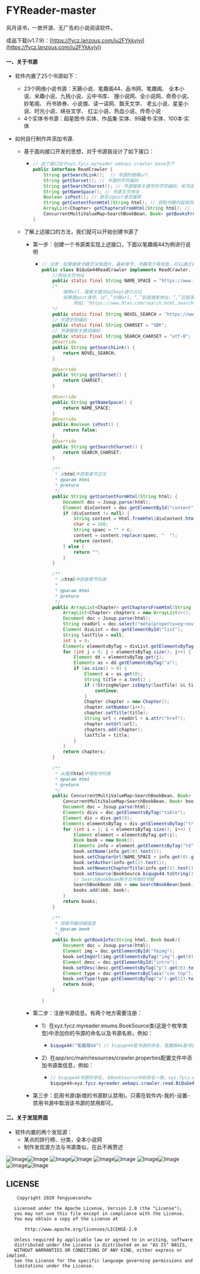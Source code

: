 # FYReader-master

风月读书，一款开源、无广告的小说阅读软件。

成品下载(v1.7.9)：[https://fycz.lanzous.com/iu2FYkkvjyj](https://fycz.lanzous.com/iu2FYkkvjyj)

#### 一、关于书源

* 软件内置了25个书源如下：

  * 23个网络小说书源：天籁小说、笔趣阁44、品书网、笔趣阁、
        全本小说、米趣小说、九桃小说、云中书库、
        搜小说网、全小说网、奇奇小说、妙笔阁、
        丹书铁券、小说旗、读一读网、飘天文学、
        老幺小说、星星小说、时光小说、峡谷文学、
        红尘小说、热血小说、传奇小说
  * 4个实体书书源：超星图书·实体、作品集·实体、99藏书·实体、100本·实体

* 如何自行制作并添加书源.

  * 基于面向接口开发的思想，对于书源我设计了如下接口：

    * ```java
      // 这个接口位于xyz.fycz.myreader.webapi.crawler.base包下
      public interface ReadCrawler {
          String getSearchLink();  // 书源的搜索url
          String getCharset(); // 书源的字符编码
          String getSearchCharset(); // 书源搜索关键字的字符编码，和书源的字符编码就行
          String getNameSpace(); // 书源主页地址
          Boolean isPost(); // 是否以post请求搜索
          String getContentFormHtml(String html); // 获取书籍内容规则
          ArrayList<Chapter> getChaptersFromHtml(String html); // 获取书籍章节列表规则
          ConcurrentMultiValueMap<SearchBookBean, Book> getBooksFromSearchHtml(String html); // 搜索书籍规则
      }
      ```

  * 了解上述接口的方法，我们就可以开始创建书源了

    * 第一步：创建一个书源类实现上述接口，下面以笔趣阁44为例进行说明

      * ```java
        // 注意：如果搜索书籍页没有图片、最新章节、书籍简介等信息，可以通过实现BookInfoCrawler接口，从书籍详情页获取
        public class BiQuGe44ReadCrawler implements ReadCrawler, BookInfoCrawler {
            //网站主页地址
            public static final String NAME_SPACE = "https://www.wqge.cc";
            /*
            	搜索url，搜索关键词以{key}进行占位
            	如果是post请求，以“,”分隔url，“,”前是搜索地址，“,”后是请求体，搜索关键词同样以{key}占位
            		例如："https://www.9txs.com/search.html,searchkey={key}"
            */
            public static final String NOVEL_SEARCH = "https://www.wqge.cc/modules/article/search.php?searchkey={key}"; 
            // 书源字符编码
            public static final String CHARSET = "GBK";
            // 书源搜索关键词编码
            public static final String SEARCH_CHARSET = "utf-8";
            @Override
            public String getSearchLink() {
                return NOVEL_SEARCH;
            }
        
            @Override
            public String getCharset() {
                return CHARSET;
            }
        
            @Override
            public String getNameSpace() {
                return NAME_SPACE;
            }
            @Override
            public Boolean isPost() {
                return false;
            }
            @Override
            public String getSearchCharset() {
                return SEARCH_CHARSET;
            }
        
            /**
             * 从html中获取章节正文
             * @param html
             * @return
             */
            public String getContentFormHtml(String html) {
                Document doc = Jsoup.parse(html);
                Element divContent = doc.getElementById("content");
                if (divContent != null) {
                    String content = Html.fromHtml(divContent.html()).toString();
                    char c = 160;
                    String spaec = "" + c;
                    content = content.replace(spaec, "  ");
                    return content;
                } else {
                    return "";
                }
            }
        
            /**
             * 从html中获取章节列表
             *
             * @param html
             * @return
             */
            public ArrayList<Chapter> getChaptersFromHtml(String html) {
                ArrayList<Chapter> chapters = new ArrayList<>();
                Document doc = Jsoup.parse(html);
                String readUrl = doc.select("meta[property=og:novel:read_url]").attr("content");
                Element divList = doc.getElementById("list");
                String lastTile = null;
                int i = 0;
                Elements elementsByTag = divList.getElementsByTag("dd");
                for (int j = 9; j < elementsByTag.size(); j++) {
                    Element dd = elementsByTag.get(j);
                    Elements as = dd.getElementsByTag("a");
                    if (as.size() > 0) {
                        Element a = as.get(0);
                        String title = a.text() ;
                        if (!StringHelper.isEmpty(lastTile) && title.equals(lastTile)) {
                            continue;
                        }
                        Chapter chapter = new Chapter();
                        chapter.setNumber(i++);
                        chapter.setTitle(title);
                        String url = readUrl + a.attr("href");
                        chapter.setUrl(url);
                        chapters.add(chapter);
                        lastTile = title;
                    }
                }
                return chapters;
            }
        
            /**
             * 从搜索html中得到书列表
             * @param html
             * @return
             */
            public ConcurrentMultiValueMap<SearchBookBean, Book> getBooksFromSearchHtml(String html) {
                ConcurrentMultiValueMap<SearchBookBean, Book> books = new ConcurrentMultiValueMap<>();
                Document doc = Jsoup.parse(html);
                Elements divs = doc.getElementsByTag("table");
                Element div = divs.get(0);
                Elements elementsByTag = div.getElementsByTag("tr");
                for (int i = 1; i < elementsByTag.size(); i++) {
                    Element element = elementsByTag.get(i);
                    Book book = new Book();
                    Elements info = element.getElementsByTag("td");
                    book.setName(info.get(0).text());
                    book.setChapterUrl(NAME_SPACE + info.get(0).getElementsByTag("a").attr("href"));
                    book.setAuthor(info.get(2).text());
                    book.setNewestChapterTitle(info.get(1).text());
                    book.setSource(BookSource.biquge44.toString());
                    // SearchBookBean用于合并相同书籍
                    SearchBookBean sbb = new SearchBookBean(book.getName(), book.getAuthor());
                    books.add(sbb, book);
                }
                return books;
            }
        
            /**
             * 获取书籍详细信息
             * @param book
             */
            public Book getBookInfo(String html, Book book){
                Document doc = Jsoup.parse(html);
                Element img = doc.getElementById("fmimg");
                book.setImgUrl(img.getElementsByTag("img").get(0).attr("src"));
                Element desc = doc.getElementById("intro");
                book.setDesc(desc.getElementsByTag("p").get(0).text());
                Element type = doc.getElementsByClass("con_top").get(0);
                book.setType(type.getElementsByTag("a").get(2).text());
                return book;
            }
        
        }
        ```

    * 第二步：注册书源信息。有两个地方需要注册：

      * 1）在xyz.fycz.myreader.enums.BookSource类(这是个枚举类型)中添加你的书源的命名以及书源名称，例如：

        * ```java
          biquge44("笔趣阁44") // biquge44是书源的命名，笔趣阁44是书源名称
          ```

      * 2）在app/src/main/resources/crawler.properties配置文件中添加书源类信息，例如：

        * ```java
          // biquge44书源的命名，与BookSource中的命名一致，xyz.fycz.myreader.webapi.crawler.read.BiQuGe44ReadCrawler是书源类的完整路径
          biquge44=xyz.fycz.myreader.webapi.crawler.read.BiQuGe44ReadCrawler 
          ```

    * 第三步：启用书源(新增的书源默认禁用)。只需在软件内-我的-设置-禁用书源中取消该书源的禁用即可。

#### 二、关于发现界面

* 软件内置的两个发现源：
  * 某点的排行榜、分类，全本小说网
  * 制作发现源方法与书源类似，在此不再赘述

![Image](./img/1.png)![Image](./img/2.png)
![Image](./img/3.png)![Image](./img/4.png)
![Image](./img/10.png)![Image](./img/5.png)
![Image](./img/6.png)![Image](./img/7.png)
![Image](./img/8.png)![Image](./img/9.png)

## LICENSE
```
    Copyright 2020 fengyuecanzhu

   Licensed under the Apache License, Version 2.0 (the "License");
   you may not use this file except in compliance with the License.
   You may obtain a copy of the License at

       http://www.apache.org/licenses/LICENSE-2.0

   Unless required by applicable law or agreed to in writing, software
   distributed under the License is distributed on an "AS IS" BASIS,
   WITHOUT WARRANTIES OR CONDITIONS OF ANY KIND, either express or implied.
   See the License for the specific language governing permissions and
   limitations under the License.
```
